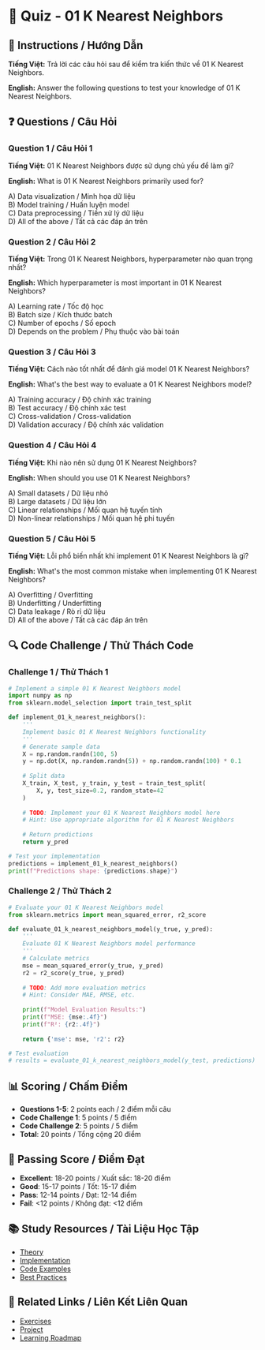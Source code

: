 # 🧠 Quiz - 01 K Nearest Neighbors

## 📝 Instructions / Hướng Dẫn

**Tiếng Việt:** Trả lời các câu hỏi sau để kiểm tra kiến thức về 01 K Nearest Neighbors.

**English:** Answer the following questions to test your knowledge of 01 K Nearest Neighbors.

## ❓ Questions / Câu Hỏi

### Question 1 / Câu Hỏi 1
**Tiếng Việt:** 01 K Nearest Neighbors được sử dụng chủ yếu để làm gì?

**English:** What is 01 K Nearest Neighbors primarily used for?

A) Data visualization / Minh họa dữ liệu  
B) Model training / Huấn luyện model  
C) Data preprocessing / Tiền xử lý dữ liệu  
D) All of the above / Tất cả các đáp án trên

### Question 2 / Câu Hỏi 2
**Tiếng Việt:** Trong 01 K Nearest Neighbors, hyperparameter nào quan trọng nhất?

**English:** Which hyperparameter is most important in 01 K Nearest Neighbors?

A) Learning rate / Tốc độ học  
B) Batch size / Kích thước batch  
C) Number of epochs / Số epoch  
D) Depends on the problem / Phụ thuộc vào bài toán

### Question 3 / Câu Hỏi 3
**Tiếng Việt:** Cách nào tốt nhất để đánh giá model 01 K Nearest Neighbors?

**English:** What's the best way to evaluate a 01 K Nearest Neighbors model?

A) Training accuracy / Độ chính xác training  
B) Test accuracy / Độ chính xác test  
C) Cross-validation / Cross-validation  
D) Validation accuracy / Độ chính xác validation

### Question 4 / Câu Hỏi 4
**Tiếng Việt:** Khi nào nên sử dụng 01 K Nearest Neighbors?

**English:** When should you use 01 K Nearest Neighbors?

A) Small datasets / Dữ liệu nhỏ  
B) Large datasets / Dữ liệu lớn  
C) Linear relationships / Mối quan hệ tuyến tính  
D) Non-linear relationships / Mối quan hệ phi tuyến

### Question 5 / Câu Hỏi 5
**Tiếng Việt:** Lỗi phổ biến nhất khi implement 01 K Nearest Neighbors là gì?

**English:** What's the most common mistake when implementing 01 K Nearest Neighbors?

A) Overfitting / Overfitting  
B) Underfitting / Underfitting  
C) Data leakage / Rò rỉ dữ liệu  
D) All of the above / Tất cả các đáp án trên

## 🔍 Code Challenge / Thử Thách Code

### Challenge 1 / Thử Thách 1
```python
# Implement a simple 01 K Nearest Neighbors model
import numpy as np
from sklearn.model_selection import train_test_split

def implement_01_k_nearest_neighbors():
    '''
    Implement basic 01 K Nearest Neighbors functionality
    '''
    # Generate sample data
    X = np.random.randn(100, 5)
    y = np.dot(X, np.random.randn(5)) + np.random.randn(100) * 0.1
    
    # Split data
    X_train, X_test, y_train, y_test = train_test_split(
        X, y, test_size=0.2, random_state=42
    )
    
    # TODO: Implement your 01 K Nearest Neighbors model here
    # Hint: Use appropriate algorithm for 01 K Nearest Neighbors
    
    # Return predictions
    return y_pred

# Test your implementation
predictions = implement_01_k_nearest_neighbors()
print(f"Predictions shape: {predictions.shape}")
```

### Challenge 2 / Thử Thách 2
```python
# Evaluate your 01 K Nearest Neighbors model
from sklearn.metrics import mean_squared_error, r2_score

def evaluate_01_k_nearest_neighbors_model(y_true, y_pred):
    '''
    Evaluate 01 K Nearest Neighbors model performance
    '''
    # Calculate metrics
    mse = mean_squared_error(y_true, y_pred)
    r2 = r2_score(y_true, y_pred)
    
    # TODO: Add more evaluation metrics
    # Hint: Consider MAE, RMSE, etc.
    
    print(f"Model Evaluation Results:")
    print(f"MSE: {mse:.4f}")
    print(f"R²: {r2:.4f}")
    
    return {'mse': mse, 'r2': r2}

# Test evaluation
# results = evaluate_01_k_nearest_neighbors_model(y_test, predictions)
```

## 📊 Scoring / Chấm Điểm

- **Questions 1-5**: 2 points each / 2 điểm mỗi câu
- **Code Challenge 1**: 5 points / 5 điểm
- **Code Challenge 2**: 5 points / 5 điểm
- **Total**: 20 points / Tổng cộng 20 điểm

## 🎯 Passing Score / Điểm Đạt

- **Excellent**: 18-20 points / Xuất sắc: 18-20 điểm
- **Good**: 15-17 points / Tốt: 15-17 điểm  
- **Pass**: 12-14 points / Đạt: 12-14 điểm
- **Fail**: <12 points / Không đạt: <12 điểm

## 📚 Study Resources / Tài Liệu Học Tập

- [Theory](./THEORY_01_k_nearest_neighbors.md)
- [Implementation](./IMPLEMENTATION_01_k_nearest_neighbors.md)
- [Code Examples](./CODE_EXAMPLES_01_k_nearest_neighbors.md)
- [Best Practices](./BEST_PRACTICES_01_k_nearest_neighbors.md)

## 🔗 Related Links / Liên Kết Liên Quan

- [Exercises](./EXERCISES_01_k_nearest_neighbors.md)
- [Project](./PROJECT_01_k_nearest_neighbors.md)
- [Learning Roadmap](./LEARNING_ROADMAP_01_k_nearest_neighbors.md)
